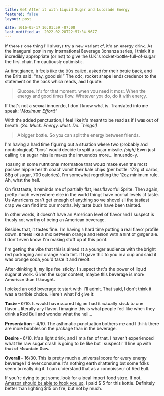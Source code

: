 ```yaml
---
title: Get After it with Liquid Sugar and Lucozade Energy
featured: false
layout: post

date: 2016-05-17 16:01:59 -07:00
last_modified_at: 2022-02-28T22:57:04.967Z
---
```


If there's one thing I'll always try a new variant of, it's an energy drink. As the inaugural post in my International Beverage Bonanza series, I think it's incredibly appropriate (or not) to give the U.K.'s rocket-bottle-full-of-sugar the first chair. I'm cautiously optimistic.

At first glance, it feels like the 90s called, asked for their bottle back, and the Brits said: “nay, good sir!” The odd, rocket shape lends credence to the statement on the back which reads, and I quote:

> Glucose. It's for that moment, when you need it most. When the energy and good times flow. Whatever you do, do it with energy.

If that's not a sexual innuendo, I don't know what is. Translated into me speak: “_Maximum Effort!”_

With the added punctuation, I feel like it's meant to be read as if I was out of breath. (_So. Much. Energy. Must. Do. Things!)_

> A bigger bottle. So you can split the energy between friends.

I'm having a hard time figuring out a situation where two (probably and nonbiological) “bros” would decide to split a sugar missile. _(sigh)_ Even just calling it a sugar missile makes the innuendos more… innuendo-y.

Tossing in some nutritional information that would make even the most passive hippie health coach vomit their kale chips (per bottle: 172g of carbs, 88g of sugar, 700 calories). I'm somewhat regretting the 12oz minimum rule. Ah, what the hell.

On first taste, it reminds me of partially flat, less flavorful Sprite. Then again, pretty much everywhere else in the world things have normal levels of taste. Us Americans can't get enough of anything so we shovel all the tastiest crap we can find into our mouths. My taste buds have been tainted.

In other words, it doesn't have an American level of flavor and I suspect is thusly not worthy of being an American beverage.

Besides that, it tastes fine. I'm having a hard time putting a real flavor profile down. It feels like a mix between orange and lemon with a hint of ginger ale. I don't even know. I'm making stuff up at this point.

I'm getting the vibe that this is aimed at a younger audience with the bright red packaging and orange soda tint. If I gave this to you in a cup and said it was orange soda, you'd taste it and revolt.

After drinking it, my lips feel sticky. I suspect that's the power of liquid sugar at work. Given the sugar content, maybe this beverage is more American than I thought.

I picked an odd beverage to start with, I'll admit. That said, I don't think it was a terrible choice. Here's what I'd give it:

**Taste** – 6/10. It would have scored higher had it actually stuck to one flavor… literally any flavor. I imagine this is what people feel like when they drink a Red Bull and wonder what the hell…

**Presentation** – 4/10. The asthmatic punctuation bothers me and I think there are more bubbles on the package than in the beverage.

**Desire** – 6/10. It's a light drink, and I'm a fan of that. I haven't experienced what the raw sugar crash is going to be like but I suspect it'll line up with that of Mountain Dew.

**Overall** – 16/30. This is pretty much a universal score for every energy beverage I'd ever consume. It's nothing earth shattering but some folks seem to really dig it. I can understand that as a connoisseur of Red Bull.

If you're dying to get some, look for a local import food store. If not, [Amazon should be able to hook you up](https://amzn.to/2https://www.amazon.com/s/ref=as_li_ss_tl?url=search-alias=aps&field-keywords=lucozade&linkCode=sl2&tag=johnatlymanco-20&linkId=07cfa0c867cdc870cffd0242bbe6c3c3Ih5lxS). I paid $15 for this bottle. Definitely better than lighting $15 on fire, but not by much.

